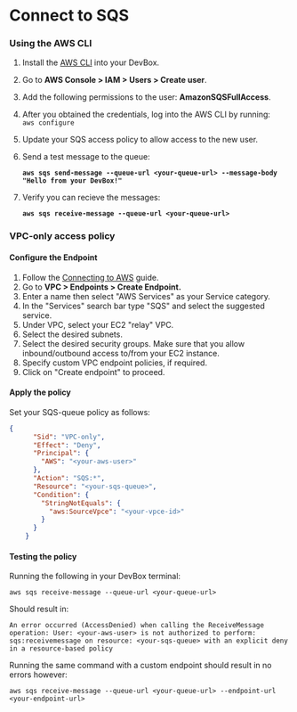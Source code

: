 # Connect to SQS

### Using the AWS CLI

1. Install the [AWS CLI](../references/starter-templates/third-party/aws.md) into your DevBox.
2. Go to **AWS Console > IAM > Users >  Create user**.
3. Add the following permissions to the user: **AmazonSQSFullAccess**.
4. After you obtained the credentials, log into the AWS CLI by running:\
   `aws configure`
5. Update your SQS access policy to allow access to the new user.
6.  Send a test message to the queue:

    <pre class="language-bash"><code class="lang-bash"><strong>aws sqs send-message --queue-url &#x3C;your-queue-url> --message-body "Hello from your DevBox!"
    </strong></code></pre>
7.  Verify you can recieve the messages:

    <pre class="language-bash"><code class="lang-bash"><strong>aws sqs receive-message --queue-url &#x3C;your-queue-url>
    </strong></code></pre>

### VPC-only access policy

#### Configure the Endpoint

1. Follow the [Connecting to AWS](connecting-to-aws.md) guide.
2. Go to **VPC > Endpoints > Create Endpoint.**
3. Enter a name then select "AWS Services" as your Service category.
4. In the "Services" search bar type "SQS" and select the suggested service.
5. Under VPC, select your EC2 "relay" VPC.
6. Select the desired subnets.
7. Select the desired security groups. Make sure that you allow inbound/outbound access to/from your EC2 instance.
8. Specify custom VPC endpoint policies, if required.
9. Click on "Create endpoint" to proceed.

#### Apply the policy

Set your SQS-queue policy as follows:

```json
{
      "Sid": "VPC-only",
      "Effect": "Deny",
      "Principal": {
        "AWS": "<your-aws-user>"
      },
      "Action": "SQS:*",
      "Resource": "<your-sqs-queue>",
      "Condition": {
        "StringNotEquals": {
          "aws:SourceVpce": "<your-vpce-id>"
        }
      }
    }
```

#### Testing the policy

Running the following in your DevBox terminal:

```
aws sqs receive-message --queue-url <your-queue-url>
```

Should result in:

```
An error occurred (AccessDenied) when calling the ReceiveMessage operation: User: <your-aws-user> is not authorized to perform: sqs:receivemessage on resource: <your-sqs-queue> with an explicit deny in a resource-based policy
```

Running the same command with a custom endpoint should result in no errors however:

```
aws sqs receive-message --queue-url <your-queue-url> --endpoint-url <your-endpoint-url>
```
